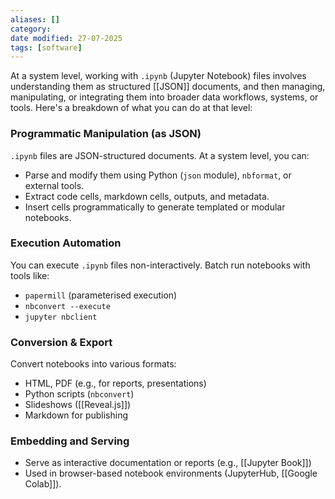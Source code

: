 ```yaml
---
aliases: []
category:
date modified: 27-07-2025
tags: [software]
---
```

At a system level, working with `.ipynb` (Jupyter Notebook) files involves understanding them as structured [[JSON]] documents, and then managing, manipulating, or integrating them into broader data workflows, systems, or tools. Here's a breakdown of what you can do at that level:

### Programmatic Manipulation (as JSON)

`.ipynb` files are JSON-structured documents. At a system level, you can:

* Parse and modify them using Python (`json` module), `nbformat`, or external tools.
* Extract code cells, markdown cells, outputs, and metadata.
* Insert cells programmatically to generate templated or modular notebooks.

### Execution Automation

You can execute `.ipynb` files non-interactively. Batch run notebooks with tools like:
  * `papermill` (parameterised execution)
  * `nbconvert --execute`
  * `jupyter nbclient`

### Conversion & Export

Convert notebooks into various formats:

* HTML, PDF (e.g., for reports, presentations)
* Python scripts (`nbconvert`)
* Slideshows ([[Reveal.js]])
* Markdown for publishing

### Embedding and Serving
* Serve as interactive documentation or reports (e.g., [[Jupyter Book]])
* Used in browser-based notebook environments (JupyterHub, [[Google Colab]]).

